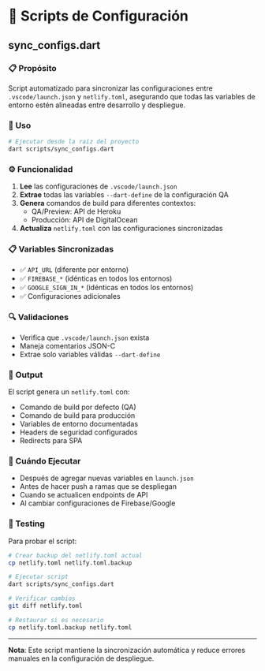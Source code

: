 # 🔧 Scripts de Configuración

## sync_configs.dart

### 📋 Propósito
Script automatizado para sincronizar las configuraciones entre `.vscode/launch.json` y `netlify.toml`, asegurando que todas las variables de entorno estén alineadas entre desarrollo y despliegue.

### 🚀 Uso
```bash
# Ejecutar desde la raíz del proyecto
dart scripts/sync_configs.dart
```

### ⚙️ Funcionalidad
1. **Lee** las configuraciones de `.vscode/launch.json`
2. **Extrae** todas las variables `--dart-define` de la configuración QA
3. **Genera** comandos de build para diferentes contextos:
   - QA/Preview: API de Heroku
   - Producción: API de DigitalOcean
4. **Actualiza** `netlify.toml` con las configuraciones sincronizadas

### 📋 Variables Sincronizadas
- ✅ `API_URL` (diferente por entorno)
- ✅ `FIREBASE_*` (idénticas en todos los entornos)
- ✅ `GOOGLE_SIGN_IN_*` (idénticas en todos los entornos)
- ✅ Configuraciones adicionales

### 🔍 Validaciones
- Verifica que `.vscode/launch.json` exista
- Maneja comentarios JSON-C
- Extrae solo variables válidas `--dart-define`

### 📝 Output
El script genera un `netlify.toml` con:
- Comando de build por defecto (QA)
- Comando de build para producción
- Variables de entorno documentadas
- Headers de seguridad configurados
- Redirects para SPA

### 🚨 Cuándo Ejecutar
- Después de agregar nuevas variables en `launch.json`
- Antes de hacer push a ramas que se despliegan
- Cuando se actualicen endpoints de API
- Al cambiar configuraciones de Firebase/Google

### 🧪 Testing
Para probar el script:
```bash
# Crear backup del netlify.toml actual
cp netlify.toml netlify.toml.backup

# Ejecutar script
dart scripts/sync_configs.dart

# Verificar cambios
git diff netlify.toml

# Restaurar si es necesario
cp netlify.toml.backup netlify.toml
```

---

**Nota**: Este script mantiene la sincronización automática y reduce errores manuales en la configuración de despliegue.
